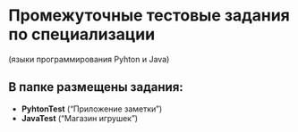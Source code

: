 # Промежуточные тестовые задания по cпециализации
(языки программирования Pyhton и Java)

## В папке размещены задания:

* __PyhtonTest__ (“Приложение заметки”)
* __JavaTest__ (“Магазин игрушек”)